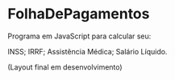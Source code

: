 # FolhaDePagamentos

Programa em JavaScript para calcular seu:

INSS;
IRRF;
Assistência Médica;
Salário Líquido.

(Layout final em desenvolvimento)
